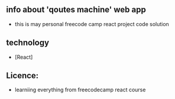 ## info about 'qoutes machine' web app 
- this is may personal freecode camp react project code solution
## technology
- [React]
## Licence:
-  learniing everything from freecodecamp react course
